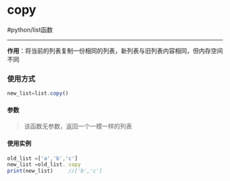 # copy
#python/list函数 

---
**作用**：将当前的列表复制一份相同的列表，新列表与旧列表内容相同，但内存空间不同


### 使用方式
```js
new_list=list.copy()
```
#### 参数
>该函数无参数，返回一个一模一样的列表

#### 使用实例
```js
old_list =['a','b','c']
new_list =old_list. copy
print(new_list)		//['b','c']
```
